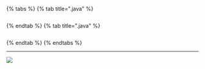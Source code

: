{% tabs %} {% tab title=".java" %}

```java

```

{% endtab %} {% tab title=".java" %}

```java

```

{% endtab %} {% endtabs %}

---

![](../../.gitbook/assets/)